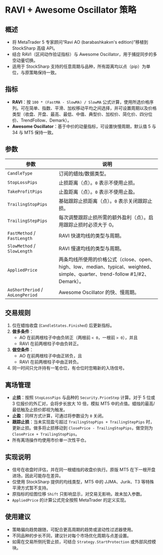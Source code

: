 # RAVI + Awesome Oscillator 策略

## 概述
- 将 MetaTrader 5 专家顾问“Ravi AO (barabashkakvn's edition)”移植到 StockSharp 高级 API。
- 结合 RAVI（区间动作验证指标）与 Awesome Oscillator，用于捕捉同步的多空动量切换。
- 适用于 StockSharp 支持的任意周期与品种，所有距离均以点（pip）为单位，与原策略保持一致。

## 指标
- **RAVI**：按 `100 * (FastMA - SlowMA) / SlowMA` 公式计算，使用所选价格序列。可在简单、指数、平滑、加权移动平均之间选择，并可设置周期以及价格类型（收盘、开盘、最高、最低、中值、典型价、加权价、简化价、四分位价、TrendFollow、Demark）。
- **Awesome Oscillator**：基于中价的动量指标，可设置快慢周期，默认值 5 与 34 与 MT5 保持一致。

## 参数
| 参数 | 说明 |
| --- | --- |
| `CandleType` | 订阅的蜡烛/数据类型。 |
| `StopLossPips` | 止损距离（点）。`0` 表示不使用止损。 |
| `TakeProfitPips` | 止盈距离（点）。`0` 表示不使用止盈。 |
| `TrailingStopPips` | 基础跟踪止损距离（点）。`0` 表示关闭跟踪止损。 |
| `TrailingStepPips` | 每次调整跟踪止损所需的额外盈利（点）。启用跟踪止损时必须大于 0。 |
| `FastMethod` / `FastLength` | RAVI 快速均线的类型与周期。 |
| `SlowMethod` / `SlowLength` | RAVI 慢速均线的类型与周期。 |
| `AppliedPrice` | 两条均线所使用的价格公式（close、open、high、low、median、typical、weighted、simple、quarter、trend-follow #1/#2、Demark）。 |
| `AoShortPeriod` / `AoLongPeriod` | Awesome Oscillator 的快、慢周期。 |

## 交易规则
1. 仅在蜡烛收盘 (`CandleStates.Finished`) 后更新指标。
2. **做多条件**：
   - AO 在前两根柱子中由负转正（两根前 `< 0`，一根前 `> 0`），并且
   - RAVI 在前两根柱子中由负转正。
3. **做空条件**：
   - AO 在前两根柱子中由正转负，且
   - RAVI 在前两根柱子中由正转负。
4. 同一时间只允许持有一笔仓位，有仓位时忽略新的入场信号。

## 离场管理
- **止损**：按照 `StopLossPips` 与品种的 `Security.PriceStep` 计算。对于 5 位或 3 位报价的外汇对，会将步长放大 10 倍，模拟 MT5 中的点值。蜡烛的最高/最低触及止损价即视为触发。
- **止盈**：同样方式计算，可通过将参数设为 `0` 关闭。
- **跟踪止损**：当未实现盈亏超过 `TrailingStopPips + TrailingStepPips` 时，更新止损。做多将止损移动到 `ClosePrice - TrailingStopPips`，做空则为 `ClosePrice + TrailingStopPips`。
- 所有离场操作均使用市价单一次性平仓。

## 实现说明
- 信号在收盘时评估，并在同一根蜡烛的收盘价执行。原版 MT5 在下一根开盘进场，因此可能存在差异。
- 仅使用 StockSharp 提供的均线类型，MT5 中的 JJMA、Jurik、T3 等特殊平滑方式暂不支持。
- 原指标的绘图位移 `Shift` 只影响显示，对交易无影响，故未加入参数。
- `AppliedPrice` 的计算公式完全按照 MetaTrader 的定义实现。

## 使用建议
- 策略偏向趋势跟随，可配合更高周期的趋势或波动性过滤器使用。
- 不同品种的步长不同，建议针对每个市场优化周期与点差设置。
- 如需在交易所侧托管止损，可结合 `Strategy.StartProtection` 或外部风控模块。
